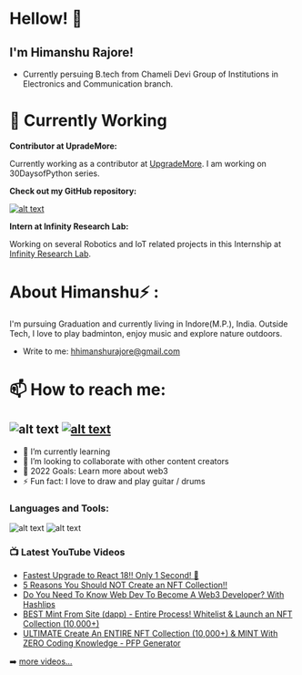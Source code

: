 # Hellow! 👋 
## I'm Himanshu Rajore!
- Currently persuing B.tech from Chameli Devi Group of Institutions in Electronics and Communication branch.

🔭 Currently Working
===========
**Contributor at UpradeMore:**

Currently working as a contributor at [UpgradeMore](https://upgrademore.com/). I am working on 30DaysofPython series. 

**Check out my GitHub repository:**

[![alt text](https://user-images.githubusercontent.com/96410955/147039841-66cb3b83-15cd-43d3-ad9d-4643a8986778.png "30DaysofPython")](https://github.com/himanu09/30-Days-of-Python)

**Intern at Infinity Research Lab:**

Working on several Robotics and IoT related projects in this Internship at [Infinity Research Lab](https://infinityresearchlab.com/).

About Himanshu⚡ :
================

I'm pursuing Graduation and currently living in Indore(M.P.), India. Outside Tech, I love to play badminton, enjoy music and explore nature outdoors.
- Write to me: hhimanshurajore@gmail.com

📫 How to reach me:
==================
![alt text](https://user-images.githubusercontent.com/96410955/147101374-cc77a8ec-afee-4389-9866-fd1278056dc9.png "Gmail")
[![alt text](https://user-images.githubusercontent.com/96410955/147101964-30bea307-9f2f-476d-b9db-3578449df79b.png "Linkedin")](https://www.linkedin.com/in/himanshu-rajore-427a861a8/)
-
- 🌱 I’m currently learning 
- 👯 I’m looking to collaborate with other content creators
- 🥅 2022 Goals: Learn more about web3
- ⚡ Fun fact: I love to draw and play guitar / drums



### Languages and Tools:

![alt text](https://img.shields.io/badge/Python-FFD43B?style=for-the-badge&logo=python&logoColor=blue)
![alt text](https://img.shields.io/badge/C%2B%2B-00599C?style=for-the-badge&logo=c%2B%2B&logoColor=white)



### 📺 Latest YouTube Videos

<!-- YOUTUBE:START -->
- [Fastest Upgrade to React 18!! Only 1 Second! 🤯](https://www.youtube.com/watch?v=JLyVyURIWG0)
- [5 Reasons You Should NOT Create an NFT Collection!!](https://www.youtube.com/watch?v=1ktrrwasouc)
- [Do You Need To Know Web Dev To Become A Web3 Developer? With Hashlips](https://www.youtube.com/watch?v=oQBRZMo0e34)
- [BEST Mint From Site &lpar;dapp&rpar; - Entire Process! Whitelist &amp; Launch an NFT Collection &lpar;10,000+&rpar;](https://www.youtube.com/watch?v=cLB7u0KQFIs)
- [ULTIMATE Create An ENTIRE NFT Collection &lpar;10,000+&rpar; &amp; MINT With ZERO Coding Knowledge - PFP Generator](https://www.youtube.com/watch?v=quGdJweadFM)
<!-- YOUTUBE:END -->

➡️ [more videos...](https://youtube.com/codestackr)


[twitter]: https://twitter.com/Himanu__
[linkedin]: https://www.linkedin.com/in/himanshu-rajore-427a861a8/
